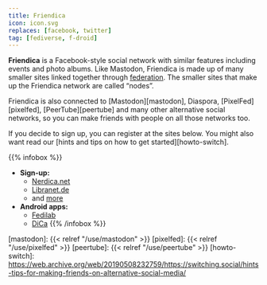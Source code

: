 ```yaml
---
title: Friendica
icon: icon.svg
replaces: [facebook, twitter]
tag: [fediverse, f-droid]
---
```


**Friendica** is a Facebook-style social network with similar features including events and photo albums. Like Mastodon, Friendica is made up of many smaller sites linked together through [federation][federation]. The smaller sites that make up the Friendica network are called “nodes”.

Friendica is also connected to [Mastodon][mastodon], Diaspora, [PixelFed][pixelfed], [PeerTube][peertube] and many other alternative social networks, so you can make friends with people on all those networks too.

If you decide to sign up, you can register at the sites below. You might also want read our [hints and tips on how to get started][howto-switch].


{{% infobox %}}
- **Sign-up:** 
    - [Nerdica.net](https://nerdica.net/)
    - [Libranet.de](https://libranet.de/)
    - and [more](https://the-federation.info/friendica#nodes-table)
- **Android apps:** 
    - [Fedilab](https://fedilab.app/) 
    - [DiCa](https://play.google.com/store/apps/details?id=cool.mixi.dica&noprocess)
{{% /infobox %}}

[federation]: https://web.archive.org/web/20190508232759/https://switching.social/federated-sites/
[mastodon]: {{< relref "/use/mastodon" >}}
[pixelfed]: {{< relref "/use/pixelfed" >}}
[peertube]: {{< relref "/use/peertube" >}}
[howto-switch]: https://web.archive.org/web/20190508232759/https://switching.social/hints-tips-for-making-friends-on-alternative-social-media/